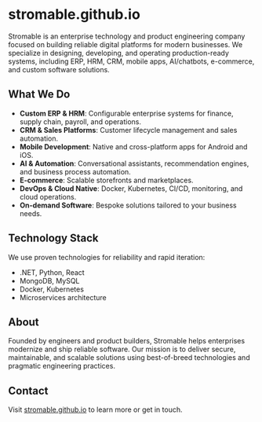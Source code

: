 # stromable.github.io

Stromable is an enterprise technology and product engineering company focused on building reliable digital platforms for modern businesses. We specialize in designing, developing, and operating production-ready systems, including ERP, HRM, CRM, mobile apps, AI/chatbots, e-commerce, and custom software solutions.

## What We Do

- **Custom ERP & HRM**: Configurable enterprise systems for finance, supply chain, payroll, and operations.
- **CRM & Sales Platforms**: Customer lifecycle management and sales automation.
- **Mobile Development**: Native and cross-platform apps for Android and iOS.
- **AI & Automation**: Conversational assistants, recommendation engines, and business process automation.
- **E-commerce**: Scalable storefronts and marketplaces.
- **DevOps & Cloud Native**: Docker, Kubernetes, CI/CD, monitoring, and cloud operations.
- **On-demand Software**: Bespoke solutions tailored to your business needs.

## Technology Stack

We use proven technologies for reliability and rapid iteration:
- .NET, Python, React
- MongoDB, MySQL
- Docker, Kubernetes
- Microservices architecture

## About

Founded by engineers and product builders, Stromable helps enterprises modernize and ship reliable software. Our mission is to deliver secure, maintainable, and scalable solutions using best-of-breed technologies and pragmatic engineering practices.

## Contact

Visit [stromable.github.io](https://stromable.github.io) to learn more or get in touch.